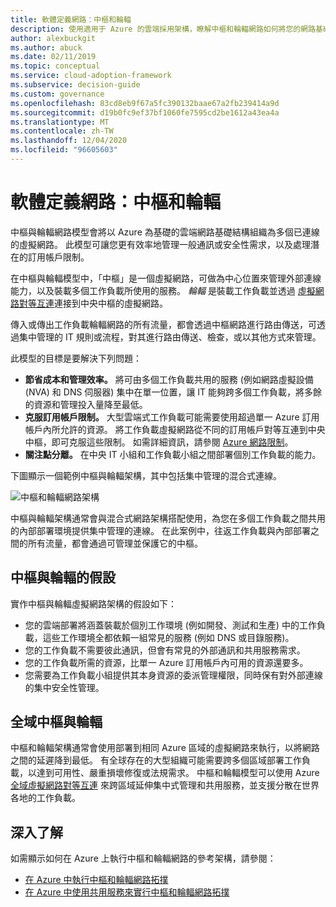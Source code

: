 ```yaml
---
title: 軟體定義網路：中樞和輪輻
description: 使用適用于 Azure 的雲端採用架構，瞭解中樞和輪輻網路如何將您的網路基礎結構組織為多個已連線的虛擬網路。
author: alexbuckgit
ms.author: abuck
ms.date: 02/11/2019
ms.topic: conceptual
ms.service: cloud-adoption-framework
ms.subservice: decision-guide
ms.custom: governance
ms.openlocfilehash: 83cd8eb9f67a5fc390132baae67a2fb239414a9d
ms.sourcegitcommit: d19b0fc9ef37bf1060fe7595cd2be1612a43ea4a
ms.translationtype: MT
ms.contentlocale: zh-TW
ms.lasthandoff: 12/04/2020
ms.locfileid: "96605603"
---
```

# <a name="software-defined-networking-hub-and-spoke"></a>軟體定義網路：中樞和輪輻

中樞與輪輻網路模型會將以 Azure 為基礎的雲端網路基礎結構組織為多個已連線的虛擬網路。 此模型可讓您更有效率地管理一般通訊或安全性需求，以及處理潛在的訂用帳戶限制。

在中樞與輪輻模型中，「中樞」是一個虛擬網路，可做為中心位置來管理外部連線能力，以及裝載多個工作負載所使用的服務。 *輪輻* 是裝載工作負載並透過 [虛擬網路對等互連](/azure/virtual-network/virtual-network-peering-overview)連接到中央中樞的虛擬網路。

傳入或傳出工作負載輪輻網路的所有流量，都會透過中樞網路進行路由傳送，可透過集中管理的 IT 規則或流程，對其進行路由傳送、檢查，或以其他方式來管理。

此模型的目標是要解決下列問題：

- **節省成本和管理效率。** 將可由多個工作負載共用的服務 (例如網路虛擬設備 (NVA) 和 DNS 伺服器) 集中在單一位置，讓 IT 能夠跨多個工作負載，將多餘的資源和管理投入量降至最低。
- **克服訂用帳戶限制。** 大型雲端式工作負載可能需要使用超過單一 Azure 訂用帳戶內所允許的資源。 將工作負載虛擬網路從不同的訂用帳戶對等互連到中央中樞，即可克服這些限制。 如需詳細資訊，請參閱 [Azure 網路限制](/azure/azure-resource-manager/management/azure-subscription-service-limits#networking-limits)。
- **關注點分離。** 在中央 IT 小組和工作負載小組之間部署個別工作負載的能力。

下圖顯示一個範例中樞與輪輻架構，其中包括集中管理的混合式連線。

![中樞和輪輻網路架構](/azure/architecture/reference-architectures/hybrid-networking/images/hub-spoke.png)

中樞與輪輻架構通常會與混合式網路架構搭配使用，為您在多個工作負載之間共用的內部部署環境提供集中管理的連線。 在此案例中，往返工作負載與內部部署之間的所有流量，都會通過可管理並保護它的中樞。

## <a name="hub-and-spoke-assumptions"></a>中樞與輪輻的假設

實作中樞與輪輻虛擬網路架構的假設如下：

- 您的雲端部署將涵蓋裝載於個別工作環境 (例如開發、測試和生產) 中的工作負載，這些工作環境全都依賴一組常見的服務 (例如 DNS 或目錄服務)。
- 您的工作負載不需要彼此通訊，但會有常見的外部通訊和共用服務需求。
- 您的工作負載所需的資源，比單一 Azure 訂用帳戶內可用的資源還要多。
- 您需要為工作負載小組提供其本身資源的委派管理權限，同時保有對外部連線的集中安全性管理。

## <a name="global-hub-and-spoke"></a>全域中樞與輪輻

中樞和輪輻架構通常會使用部署到相同 Azure 區域的虛擬網路來執行，以將網路之間的延遲降到最低。 有全球存在的大型組織可能需要跨多個區域部署工作負載，以達到可用性、嚴重損壞修復或法規需求。 中樞和輪輻模型可以使用 Azure [全域虛擬網路對等互連](/azure/virtual-network/virtual-network-peering-overview) 來跨區域延伸集中式管理和共用服務，並支援分散在世界各地的工作負載。

## <a name="learn-more"></a>深入了解

如需顯示如何在 Azure 上執行中樞和輪輻網路的參考架構，請參閱：

- [在 Azure 中執行中樞和輪輻網路拓撲](/azure/architecture/reference-architectures/hybrid-networking/hub-spoke)
- [在 Azure 中使用共用服務來實行中樞和輪輻網路拓撲](/azure/architecture/reference-architectures/hybrid-networking/#hub-spoke-network-topology)

